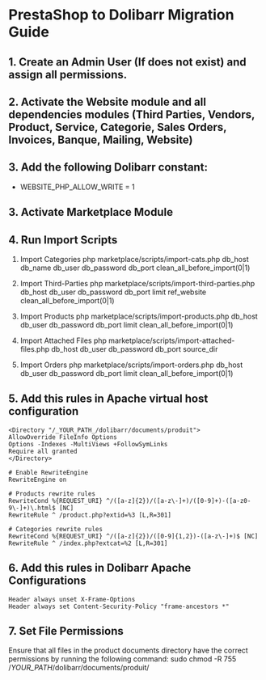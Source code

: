 # PrestaShop to Dolibarr Migration Guide

## 1. Create an Admin User (If does not exist) and assign all permissions.

## 2. Activate the Website module and all dependencies modules (Third Parties, Vendors, Product, Service, Categorie, Sales Orders, Invoices, Banque, Mailing, Website)

## 3. Add the following Dolibarr constant:
  - WEBSITE_PHP_ALLOW_WRITE = 1

## 3. Activate Marketplace Module

## 4. Run Import Scripts

1. Import Categories
    php marketplace/scripts/import-cats.php db_host db_name db_user db_password db_port clean_all_before_import(0|1)

2. Import Third-Parties
    php marketplace/scripts/import-third-parties.php db_host db_user db_password db_port limit ref_website clean_all_before_import(0|1)

3. Import Products
    php marketplace/scripts/import-products.php db_host db_user db_password db_port limit clean_all_before_import(0|1)

4. Import Attached Files
    php marketplace/scripts/import-attached-files.php db_host db_user db_password db_port source_dir

5. Import Orders
    php marketplace/scripts/import-orders.php db_host db_user db_password db_port limit clean_all_before_import(0|1)

## 5. Add this rules in Apache virtual host configuration 

    <Directory "/_YOUR_PATH_/dolibarr/documents/produit">
    AllowOverride FileInfo Options
    Options -Indexes -MultiViews +FollowSymLinks
    Require all granted
    </Directory>

    # Enable RewriteEngine
    RewriteEngine on

    # Products rewrite rules
    RewriteCond %{REQUEST_URI} ^/([a-z]{2})/([a-z\-]+)/([0-9]+)-([a-z0-9\-]+)\.html$ [NC]
    RewriteRule ^ /product.php?extid=%3 [L,R=301]

    # Categories rewrite rules
    RewriteCond %{REQUEST_URI} ^/([a-z]{2})/([0-9]{1,2})-([a-z\-]+)$ [NC]
    RewriteRule ^ /index.php?extcat=%2 [L,R=301]

## 6. Add this rules in Dolibarr Apache Configurations

    Header always unset X-Frame-Options
    Header always set Content-Security-Policy "frame-ancestors *"

## 7. Set File Permissions

Ensure that all files in the product documents directory have the correct permissions by running the following command:
sudo chmod -R 755 /_YOUR_PATH_/dolibarr/documents/produit/
